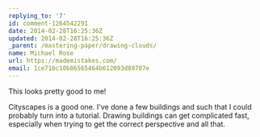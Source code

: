 ```yaml
---
replying_to: '7'
id: comment-1264542291
date: 2014-02-28T16:25:36Z
updated: 2014-02-28T16:25:36Z
_parent: /mastering-paper/drawing-clouds/
name: Michael Rose
url: https://mademistakes.com/
email: 1ce71bc10b86565464b612093d89707e
---
```


This looks pretty good to me!

Cityscapes is a good one. I've done a few buildings and such that I could
probably turn into a tutorial. Drawing buildings can get complicated fast,
especially when trying to get the correct perspective and all that.
